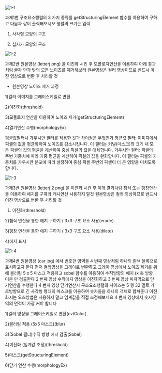 
![1-1](https://github.com/hyeonsukk615/OpenCV_11-2/assets/171308920/ea9eb787-0926-4287-9ca7-aef49f3ebd8c)

과제1번
구조요소행렬의 3 가지 종류를 getStructuringElement 함수를
이용하여 구하고 다음과 같이 출력해보시오 행렬의 크기는 입력

1) 사각형 모양의 구조

2) 십자가 모양의 구조

![1-2](https://github.com/hyeonsukk615/OpenCV_11-2/assets/171308920/6726fcb8-6946-492b-95a3-7f5360cb6bf9)


과제2번
원본영상 (letterj png) 을 이진화 시킨 후 모폴로지연산을 이용하여
아래 결과처럼 글자 안과 밖의 모든 노이즈를 제거해보라
원본영상은 컬러 영상이므로 반드시 이진 영상으로 변환 후 처리할 것
* 원본영상 노이즈 제거 과정

1)컬러 이미지를 그레이스케일로 변환

2)이진화(threshold)

3)모폴로지 연산을 이용하여 노이즈 제거(getStructuringElement)

4)열기연산 수행(morphologyEx)

평균값필터나 가우시안 필터를 적용한 것과 차이점은 무엇인가
평균값 필터: 이미지에서 픽셀의 값을 평균화하여 노이즈를 감소시킵니다. 이 필터는 커널(마스크)의 크기 내 모든 픽셀의 값의 평균을 계산하여 중심 픽셀의 값을 대체합니다.
가우시안 필터: 픽셀의 주변 가중치에 따라 가중 평균을 계산하여 픽셀의 값을 완화합니다. 이 필터는 픽셀의 가중치를 가우시안 분포에 따라 설정하여 중심 픽셀 주변의 픽셀이 더 큰 영향을 미치도록 합니다.

![1-3](https://github.com/hyeonsukk615/OpenCV_11-2/assets/171308920/ff058d97-b14d-425e-9445-11268501fe05)


과제3번
원본영상 (letterj 2 png) 을 이진화 시킨 후 아래 결과처럼 침식 또는
팽창연산을 이용하여 에지를 구하라 캐니연산 사용하지 말것
원본영상은 컬러 영상이므로 반드시 이진 영상으로 변환 후 처리할 것


1) 이진화(threshold)

2)침식 연산을 통한 에지 구하기 / 3x3 구조 요소 사용(erode)

3)팽창 연산을 통한 에지 구하기 / 3x3 구조 요소 사용(dilate)

4)에지 표시

![1-4](https://github.com/hyeonsukk615/OpenCV_11-2/assets/171308920/b1fb66a4-3d1f-4f47-9d20-3b5b471c7b59)


과제4번
원본영상 (car jpg) 에서 번호판 영역을 4 번째 영상처럼 하나의 흰색
블록으로 표시하고자 한다 먼저 컬러영상을 그레이로 변환하고 그레이
영상에서 노이즈 제거를 위해 블러링 5 x 5 마스크 적용하고 sobel 함수를
이용하여 수직방향의 에지 (x 축 방향 미분 만 검출한다 2 번째 영상
수직에지 영상을 이진화하고 3 번째 영상 마지막으로 닫기연산을
수행한다 4 번째 영상 닫기연산시 구조요소행렬의 사이즈는 5 행 32 열로
가로방향으로 긴 사각형 형태의 마스크를 이용하여 숫자들을 하나의
객체로 합쳐준다
이진화시는 오츠방법은 사용하지 말고 임계값을 직접 조정해보세요
4 번째 영상에서 숫자영역의 면적이 가장 커야 합니다

1)컬러 영상을 그레이스케일로 변환(cvtColor)

2)블러링 적용 (5x5 마스크)(blur)

3)(Sobel 필터)수직 방향 에지 검출(Sobel)

4)이진화 (임계값 조정)(threshold)

5)마스크(getStructuringElement)

6)닫기 연산 수행(morphologyEx)
